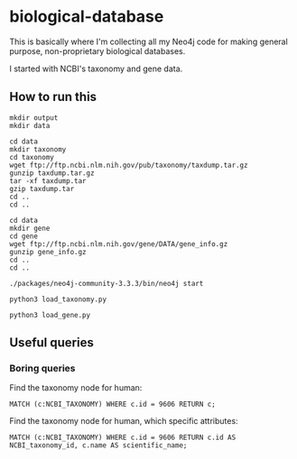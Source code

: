 # biological-database

This is basically where I'm collecting all my Neo4j code for making general purpose, non-proprietary biological databases.

I started with NCBI's taxonomy and gene data.

## How to run this

```
mkdir output
mkdir data

cd data
mkdir taxonomy
cd taxonomy
wget ftp://ftp.ncbi.nlm.nih.gov/pub/taxonomy/taxdump.tar.gz
gunzip taxdump.tar.gz 
tar -xf taxdump.tar 
gzip taxdump.tar 
cd ..
cd ..

cd data
mkdir gene
cd gene
wget ftp://ftp.ncbi.nlm.nih.gov/gene/DATA/gene_info.gz
gunzip gene_info.gz
cd ..
cd ..

./packages/neo4j-community-3.3.3/bin/neo4j start

python3 load_taxonomy.py

python3 load_gene.py
```

## Useful queries

### Boring queries

Find the taxonomy node for human:

```
MATCH (c:NCBI_TAXONOMY) WHERE c.id = 9606 RETURN c;
```

Find the taxonomy node for human, which specific attributes:
```
MATCH (c:NCBI_TAXONOMY) WHERE c.id = 9606 RETURN c.id AS NCBI_taxonomy_id, c.name AS scientific_name;
```
